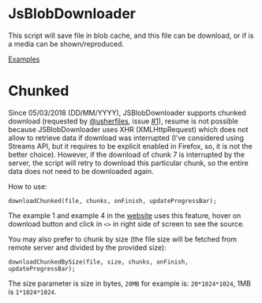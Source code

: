 JsBlobDownloader
================

This script will save file in blob cache, and this file can be download, or if is a media can be shown/reproduced.



[Examples](http://jsu.zz.mu/jsblobdownloader)


Chunked
================

Since 05/03/2018 (DD/MM/YYYY), JSBlobDownloader supports chunked download (requested by [@usherfiles](https://github.com/usherfiles), issue [#1](https://github.com/JonathanxD/JsBlobDownloader/issues/1)), resume is not possible because JSBlobDownloader uses XHR (XMLHttpRequest) which does not allow to retrieve data if download was interrupted (I've considered using Streams API, but it requires to be explicit enabled in Firefox, so, it is not the better choice). However, if the download of chunk 7 is interrupted by the server, the script will retry to download this particular chunk, so the entire data does not need to be downloaded again.

How to use:

```
downloadChunked(file, chunks, onFinish, updateProgressBar);
```

The example 1 and example 4 in the [website](http://jsu.zz.mu/jsblobdownloader) uses this feature, hover on download button and click in `<>` in right side of screen to see the source.

You may also prefer to chunk by size (the file size will be fetched from remote server and divided by the provided size):

```
downloadChunkedBySize(file, size, chunks, onFinish, updateProgressBar);
```

The size parameter is size in bytes, `20MB` for example is: `20*1024*1024`, 1MB is `1*1024*1024`.

